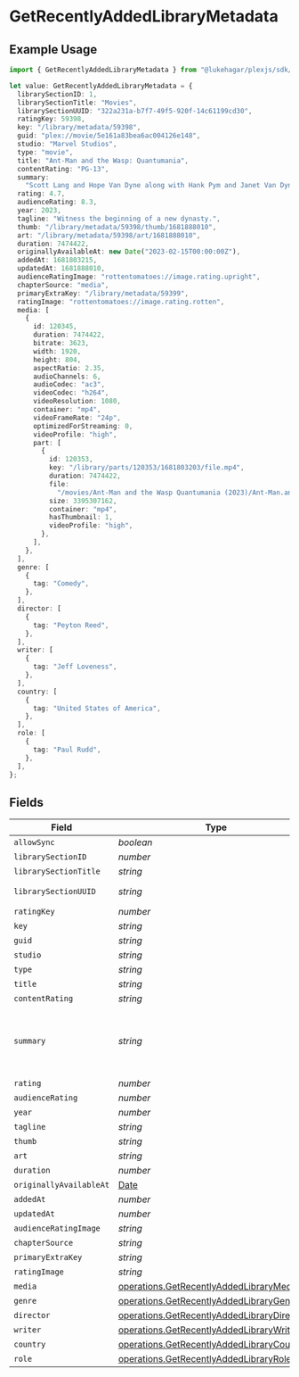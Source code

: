 # GetRecentlyAddedLibraryMetadata

## Example Usage

```typescript
import { GetRecentlyAddedLibraryMetadata } from "@lukehagar/plexjs/sdk/models/operations";

let value: GetRecentlyAddedLibraryMetadata = {
  librarySectionID: 1,
  librarySectionTitle: "Movies",
  librarySectionUUID: "322a231a-b7f7-49f5-920f-14c61199cd30",
  ratingKey: 59398,
  key: "/library/metadata/59398",
  guid: "plex://movie/5e161a83bea6ac004126e148",
  studio: "Marvel Studios",
  type: "movie",
  title: "Ant-Man and the Wasp: Quantumania",
  contentRating: "PG-13",
  summary:
    "Scott Lang and Hope Van Dyne along with Hank Pym and Janet Van Dyne explore the Quantum Realm where they interact with strange creatures and embark on an adventure that goes beyond the limits of what they thought was possible.",
  rating: 4.7,
  audienceRating: 8.3,
  year: 2023,
  tagline: "Witness the beginning of a new dynasty.",
  thumb: "/library/metadata/59398/thumb/1681888010",
  art: "/library/metadata/59398/art/1681888010",
  duration: 7474422,
  originallyAvailableAt: new Date("2023-02-15T00:00:00Z"),
  addedAt: 1681803215,
  updatedAt: 1681888010,
  audienceRatingImage: "rottentomatoes://image.rating.upright",
  chapterSource: "media",
  primaryExtraKey: "/library/metadata/59399",
  ratingImage: "rottentomatoes://image.rating.rotten",
  media: [
    {
      id: 120345,
      duration: 7474422,
      bitrate: 3623,
      width: 1920,
      height: 804,
      aspectRatio: 2.35,
      audioChannels: 6,
      audioCodec: "ac3",
      videoCodec: "h264",
      videoResolution: 1080,
      container: "mp4",
      videoFrameRate: "24p",
      optimizedForStreaming: 0,
      videoProfile: "high",
      part: [
        {
          id: 120353,
          key: "/library/parts/120353/1681803203/file.mp4",
          duration: 7474422,
          file:
            "/movies/Ant-Man and the Wasp Quantumania (2023)/Ant-Man.and.the.Wasp.Quantumania.2023.1080p.mp4",
          size: 3395307162,
          container: "mp4",
          hasThumbnail: 1,
          videoProfile: "high",
        },
      ],
    },
  ],
  genre: [
    {
      tag: "Comedy",
    },
  ],
  director: [
    {
      tag: "Peyton Reed",
    },
  ],
  writer: [
    {
      tag: "Jeff Loveness",
    },
  ],
  country: [
    {
      tag: "United States of America",
    },
  ],
  role: [
    {
      tag: "Paul Rudd",
    },
  ],
};
```

## Fields

| Field                                                                                                                                                                                                                              | Type                                                                                                                                                                                                                               | Required                                                                                                                                                                                                                           | Description                                                                                                                                                                                                                        | Example                                                                                                                                                                                                                            |
| ---------------------------------------------------------------------------------------------------------------------------------------------------------------------------------------------------------------------------------- | ---------------------------------------------------------------------------------------------------------------------------------------------------------------------------------------------------------------------------------- | ---------------------------------------------------------------------------------------------------------------------------------------------------------------------------------------------------------------------------------- | ---------------------------------------------------------------------------------------------------------------------------------------------------------------------------------------------------------------------------------- | ---------------------------------------------------------------------------------------------------------------------------------------------------------------------------------------------------------------------------------- |
| `allowSync`                                                                                                                                                                                                                        | *boolean*                                                                                                                                                                                                                          | :heavy_minus_sign:                                                                                                                                                                                                                 | N/A                                                                                                                                                                                                                                |                                                                                                                                                                                                                                    |
| `librarySectionID`                                                                                                                                                                                                                 | *number*                                                                                                                                                                                                                           | :heavy_minus_sign:                                                                                                                                                                                                                 | N/A                                                                                                                                                                                                                                | 1                                                                                                                                                                                                                                  |
| `librarySectionTitle`                                                                                                                                                                                                              | *string*                                                                                                                                                                                                                           | :heavy_minus_sign:                                                                                                                                                                                                                 | N/A                                                                                                                                                                                                                                | Movies                                                                                                                                                                                                                             |
| `librarySectionUUID`                                                                                                                                                                                                               | *string*                                                                                                                                                                                                                           | :heavy_minus_sign:                                                                                                                                                                                                                 | N/A                                                                                                                                                                                                                                | 322a231a-b7f7-49f5-920f-14c61199cd30                                                                                                                                                                                               |
| `ratingKey`                                                                                                                                                                                                                        | *number*                                                                                                                                                                                                                           | :heavy_minus_sign:                                                                                                                                                                                                                 | N/A                                                                                                                                                                                                                                | 59398                                                                                                                                                                                                                              |
| `key`                                                                                                                                                                                                                              | *string*                                                                                                                                                                                                                           | :heavy_minus_sign:                                                                                                                                                                                                                 | N/A                                                                                                                                                                                                                                | /library/metadata/59398                                                                                                                                                                                                            |
| `guid`                                                                                                                                                                                                                             | *string*                                                                                                                                                                                                                           | :heavy_minus_sign:                                                                                                                                                                                                                 | N/A                                                                                                                                                                                                                                | plex://movie/5e161a83bea6ac004126e148                                                                                                                                                                                              |
| `studio`                                                                                                                                                                                                                           | *string*                                                                                                                                                                                                                           | :heavy_minus_sign:                                                                                                                                                                                                                 | N/A                                                                                                                                                                                                                                | Marvel Studios                                                                                                                                                                                                                     |
| `type`                                                                                                                                                                                                                             | *string*                                                                                                                                                                                                                           | :heavy_minus_sign:                                                                                                                                                                                                                 | N/A                                                                                                                                                                                                                                | movie                                                                                                                                                                                                                              |
| `title`                                                                                                                                                                                                                            | *string*                                                                                                                                                                                                                           | :heavy_minus_sign:                                                                                                                                                                                                                 | N/A                                                                                                                                                                                                                                | Ant-Man and the Wasp: Quantumania                                                                                                                                                                                                  |
| `contentRating`                                                                                                                                                                                                                    | *string*                                                                                                                                                                                                                           | :heavy_minus_sign:                                                                                                                                                                                                                 | N/A                                                                                                                                                                                                                                | PG-13                                                                                                                                                                                                                              |
| `summary`                                                                                                                                                                                                                          | *string*                                                                                                                                                                                                                           | :heavy_minus_sign:                                                                                                                                                                                                                 | N/A                                                                                                                                                                                                                                | Scott Lang and Hope Van Dyne along with Hank Pym and Janet Van Dyne explore the Quantum Realm where they interact with strange creatures and embark on an adventure that goes beyond the limits of what they thought was possible. |
| `rating`                                                                                                                                                                                                                           | *number*                                                                                                                                                                                                                           | :heavy_minus_sign:                                                                                                                                                                                                                 | N/A                                                                                                                                                                                                                                | 4.7                                                                                                                                                                                                                                |
| `audienceRating`                                                                                                                                                                                                                   | *number*                                                                                                                                                                                                                           | :heavy_minus_sign:                                                                                                                                                                                                                 | N/A                                                                                                                                                                                                                                | 8.3                                                                                                                                                                                                                                |
| `year`                                                                                                                                                                                                                             | *number*                                                                                                                                                                                                                           | :heavy_minus_sign:                                                                                                                                                                                                                 | N/A                                                                                                                                                                                                                                | 2023                                                                                                                                                                                                                               |
| `tagline`                                                                                                                                                                                                                          | *string*                                                                                                                                                                                                                           | :heavy_minus_sign:                                                                                                                                                                                                                 | N/A                                                                                                                                                                                                                                | Witness the beginning of a new dynasty.                                                                                                                                                                                            |
| `thumb`                                                                                                                                                                                                                            | *string*                                                                                                                                                                                                                           | :heavy_minus_sign:                                                                                                                                                                                                                 | N/A                                                                                                                                                                                                                                | /library/metadata/59398/thumb/1681888010                                                                                                                                                                                           |
| `art`                                                                                                                                                                                                                              | *string*                                                                                                                                                                                                                           | :heavy_minus_sign:                                                                                                                                                                                                                 | N/A                                                                                                                                                                                                                                | /library/metadata/59398/art/1681888010                                                                                                                                                                                             |
| `duration`                                                                                                                                                                                                                         | *number*                                                                                                                                                                                                                           | :heavy_minus_sign:                                                                                                                                                                                                                 | N/A                                                                                                                                                                                                                                | 7474422                                                                                                                                                                                                                            |
| `originallyAvailableAt`                                                                                                                                                                                                            | [Date](https://developer.mozilla.org/en-US/docs/Web/JavaScript/Reference/Global_Objects/Date)                                                                                                                                      | :heavy_minus_sign:                                                                                                                                                                                                                 | N/A                                                                                                                                                                                                                                | 2023-02-15 00:00:00 +0000 UTC                                                                                                                                                                                                      |
| `addedAt`                                                                                                                                                                                                                          | *number*                                                                                                                                                                                                                           | :heavy_minus_sign:                                                                                                                                                                                                                 | N/A                                                                                                                                                                                                                                | 1681803215                                                                                                                                                                                                                         |
| `updatedAt`                                                                                                                                                                                                                        | *number*                                                                                                                                                                                                                           | :heavy_minus_sign:                                                                                                                                                                                                                 | N/A                                                                                                                                                                                                                                | 1681888010                                                                                                                                                                                                                         |
| `audienceRatingImage`                                                                                                                                                                                                              | *string*                                                                                                                                                                                                                           | :heavy_minus_sign:                                                                                                                                                                                                                 | N/A                                                                                                                                                                                                                                | rottentomatoes://image.rating.upright                                                                                                                                                                                              |
| `chapterSource`                                                                                                                                                                                                                    | *string*                                                                                                                                                                                                                           | :heavy_minus_sign:                                                                                                                                                                                                                 | N/A                                                                                                                                                                                                                                | media                                                                                                                                                                                                                              |
| `primaryExtraKey`                                                                                                                                                                                                                  | *string*                                                                                                                                                                                                                           | :heavy_minus_sign:                                                                                                                                                                                                                 | N/A                                                                                                                                                                                                                                | /library/metadata/59399                                                                                                                                                                                                            |
| `ratingImage`                                                                                                                                                                                                                      | *string*                                                                                                                                                                                                                           | :heavy_minus_sign:                                                                                                                                                                                                                 | N/A                                                                                                                                                                                                                                | rottentomatoes://image.rating.rotten                                                                                                                                                                                               |
| `media`                                                                                                                                                                                                                            | [operations.GetRecentlyAddedLibraryMedia](../../../sdk/models/operations/getrecentlyaddedlibrarymedia.md)[]                                                                                                                        | :heavy_minus_sign:                                                                                                                                                                                                                 | N/A                                                                                                                                                                                                                                |                                                                                                                                                                                                                                    |
| `genre`                                                                                                                                                                                                                            | [operations.GetRecentlyAddedLibraryGenre](../../../sdk/models/operations/getrecentlyaddedlibrarygenre.md)[]                                                                                                                        | :heavy_minus_sign:                                                                                                                                                                                                                 | N/A                                                                                                                                                                                                                                |                                                                                                                                                                                                                                    |
| `director`                                                                                                                                                                                                                         | [operations.GetRecentlyAddedLibraryDirector](../../../sdk/models/operations/getrecentlyaddedlibrarydirector.md)[]                                                                                                                  | :heavy_minus_sign:                                                                                                                                                                                                                 | N/A                                                                                                                                                                                                                                |                                                                                                                                                                                                                                    |
| `writer`                                                                                                                                                                                                                           | [operations.GetRecentlyAddedLibraryWriter](../../../sdk/models/operations/getrecentlyaddedlibrarywriter.md)[]                                                                                                                      | :heavy_minus_sign:                                                                                                                                                                                                                 | N/A                                                                                                                                                                                                                                |                                                                                                                                                                                                                                    |
| `country`                                                                                                                                                                                                                          | [operations.GetRecentlyAddedLibraryCountry](../../../sdk/models/operations/getrecentlyaddedlibrarycountry.md)[]                                                                                                                    | :heavy_minus_sign:                                                                                                                                                                                                                 | N/A                                                                                                                                                                                                                                |                                                                                                                                                                                                                                    |
| `role`                                                                                                                                                                                                                             | [operations.GetRecentlyAddedLibraryRole](../../../sdk/models/operations/getrecentlyaddedlibraryrole.md)[]                                                                                                                          | :heavy_minus_sign:                                                                                                                                                                                                                 | N/A                                                                                                                                                                                                                                |                                                                                                                                                                                                                                    |